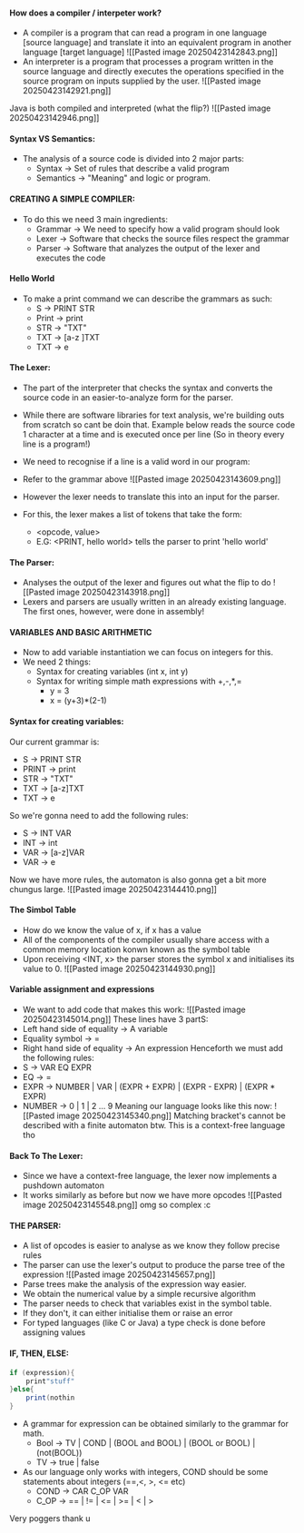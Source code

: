 #### How does a compiler / interpeter work? 
- A compiler is a program that can read a program in one language [source language] and translate it into an equivalent program in another language [target language]
![[Pasted image 20250423142843.png]]
- An interpreter is a program that processes a program written in the source language and directly executes the operations specified in the source program on inputs supplied by the user.
![[Pasted image 20250423142921.png]]

Java is both compiled and interpreted (what the flip?)
![[Pasted image 20250423142946.png]]

#### Syntax VS Semantics:
- The analysis of a source code is divided into 2 major parts: 
	- Syntax -> Set of rules that describe a valid program
	- Semantics -> "Meaning" and logic or program.

#### CREATING A SIMPLE COMPILER:
- To do this we need 3 main ingredients:
	- Grammar -> We need to specify how a valid program should look
	- Lexer -> Software that checks the source files respect the grammar
	- Parser -> Software that analyzes the output of the lexer and executes the code

#### Hello World
- To make a print command we can describe the grammars as such:
	- S -> PRINT STR
	- Print -> print
	- STR -> "TXT"
	- TXT -> [a-z ]TXT
	- TXT -> e

#### The Lexer:
- The part of the interpreter that checks the syntax and converts the source code in an easier-to-analyze form for the parser.
- While there are software libraries for text analysis, we're building outs from scratch so cant be doin that. Example below reads the source code 1 character at a time and is executed once per line (So in theory every line is a program!)

- We need to recognise if a line is a valid word in our program: 
- Refer to the grammar above
![[Pasted image 20250423143609.png]]
- However the lexer needs to translate this into an input for the parser.
- For this, the lexer makes a list of tokens that take the form:
	- <opcode, value>
	- E.G: <PRINT, hello world> tells the parser to print 'hello world'

#### The Parser:
- Analyses the output of the lexer and figures out what the flip to do
![[Pasted image 20250423143918.png]]
- Lexers and parsers are usually written in an already existing language. The first ones, however, were done in assembly!

#### VARIABLES AND BASIC ARITHMETIC
- Now to add variable instantiation we can focus on integers for this.
- We need 2 things: 
	- Syntax for creating variables (int x, int y)
	- Syntax for writing simple math expressions with +,-,*,=
		- y = 3
		- x = (y+3)\*(2-1)

#### Syntax for creating variables:
Our current grammar is: 
- S -> PRINT STR
- PRINT -> print
- STR -> "TXT"
- TXT -> [a-z]TXT
- TXT -> e

So we're gonna need to add the following rules:
- S -> INT VAR
- INT -> int
- VAR -> [a-z]VAR
- VAR -> e

Now we have more rules, the automaton is also gonna get a bit more chungus large.
![[Pasted image 20250423144410.png]]

#### The Simbol Table
- How do we know the value of x, if x has a value
- All of the components of the compiler usually share access with a common memory location konwn known as the symbol table
- Upon receiving <INT, x> the parser stores the symbol x and initialises its value to 0.
![[Pasted image 20250423144930.png]]

#### Variable assignment and expressions
- We want to add code that makes this work: 
![[Pasted image 20250423145014.png]]
These lines have 3 partS:
- Left hand side of equality -> A variable
- Equality symbol -> =
- Right hand side of equality -> An expression
Henceforth we must add the following rules: 
- S -> VAR EQ EXPR
- EQ -> =
- EXPR -> NUMBER | 
			VAR | 
			(EXPR + EXPR) |
			(EXPR - EXPR) |
			(EXPR * EXPR)
- NUMBER -> 0 | 1 | 2 ... 9
Meaning our language looks like this now: 
![[Pasted image 20250423145340.png]]
Matching bracket's cannot be described with a finite automaton btw.
This is a context-free language tho

#### Back To The Lexer: 
- Since we have a context-free language, the lexer now implements a pushdown automaton
- It works similarly as before but now we have more opcodes
![[Pasted image 20250423145548.png]]
omg so complex :c 

#### THE PARSER: 
- A list of opcodes is easier to analyse as we know they follow precise rules
- The parser can use the lexer's output to produce the parse tree of the expression
![[Pasted image 20250423145657.png]]
- Parse trees make the analysis of the expression way easier.
- We obtain the numerical value by a simple recursive algorithm
- The parser needs to check that variables exist in the symbol table.
- If they don't, it can either initialise them or raise an error
- For typed languages (like C or Java) a type check is done before assigning values

#### IF, THEN, ELSE:
```java
if (expression){
	print"stuff"
}else{
	print(nothin
}
```
- A grammar for expression can be obtained similarly to the grammar for math.
	- Bool -> TV | COND | (BOOL and BOOL) | (BOOL or BOOL) | (not(BOOL))
	- TV -> true | false
- As our language only works with integers, COND should be some statements about integers (\==,<, >, <= etc)
	- COND -> CAR C_OP VAR
	- C_OP -> == | != | <= | >= | < | >

Very poggers thank u
